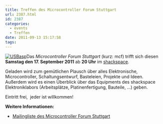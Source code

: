 ```yaml
---
title: Treffen des Microcontroller Forum Stuttgart
url: 2387.html
id: 2387
categories:
  - events
  - Treffen
date: 2011-09-13 15:17:58
tags:
---
```


[![](https://blog.shackspace.de/wp-content/uploads/2011/02/usbasp-300x225.jpg "USBasp")](https://blog.shackspace.de/wp-content/uploads/2011/02/usbasp.jpg)Das _Microcontroller Forum Stuttgart_ (kurz: mcf) trifft sich diesen **Samstag den 17\. September 2011** ab **20 Uhr** im [shackspace](https://blog.shackspace.de/?page_id=713).

Geladen wird zum gemütlichen Plausch über alles Elektronische, Microcontroller, Schaltungsentwurf, Basteleien, Projekte und Ideen.
Außerdem wird es einen Überblick über das Equipments des shackspace Elektroniklabors (Arbeitsplätze, Platinenfertigung, Bauteile, ...) geben.

Eintritt frei,  jeder ist willkommen!

**Weitere Informationen:**

*   [Mailingliste des Microcontroller Forum Stuttgart](https://lists.shackspace.de/mailman/listinfo/mcf)